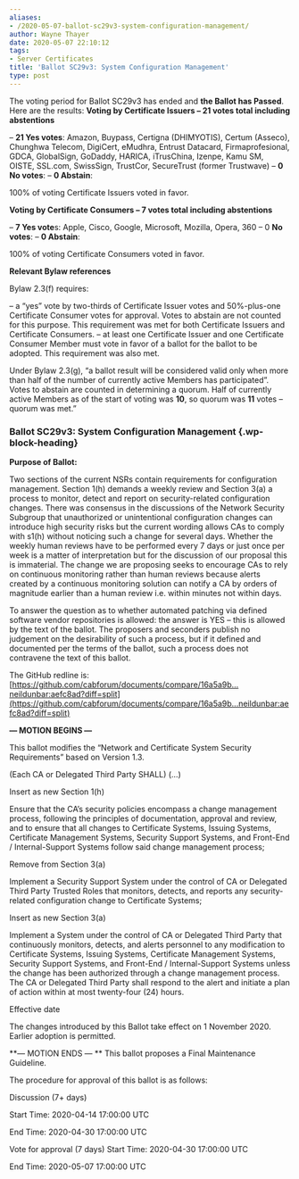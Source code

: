 ```yaml
---
aliases:
- /2020-05-07-ballot-sc29v3-system-configuration-management/
author: Wayne Thayer
date: 2020-05-07 22:10:12
tags:
- Server Certificates
title: 'Ballot SC29v3: System Configuration Management'
type: post
---
```


The voting period for Ballot SC29v3 has ended and **the Ballot has Passed**. Here are the results:
**Voting by Certificate Issuers – 21 votes total including abstentions**

– **21 Yes votes**: Amazon, Buypass, Certigna (DHIMYOTIS), Certum (Asseco), Chunghwa Telecom, DigiCert, eMudhra, Entrust Datacard, Firmaprofesional, GDCA, GlobalSign, GoDaddy, HARICA, iTrusChina, Izenpe, Kamu SM, OISTE, SSL.com, SwissSign, TrustCor, SecureTrust (former Trustwave)
– **0 No votes**:
– **0 Abstain**:

100% of voting Certificate Issuers voted in favor.

**Voting by Certificate Consumers – 7 votes total including abstentions**

– **7 Yes vote**s: Apple, Cisco, Google, Microsoft, Mozilla, Opera, 360
– 0 **No votes**:
– **0 Abstain**:

100% of voting Certificate Consumers voted in favor.

**Relevant Bylaw references**

Bylaw 2.3(f) requires:

– a “yes” vote by two-thirds of Certificate Issuer votes and 50%-plus-one Certificate Consumer votes for approval. Votes to abstain are not counted for this purpose. This requirement was met for both Certificate Issuers and Certificate Consumers.
– at least one Certificate Issuer and one Certificate Consumer Member must vote in favor of a ballot for the ballot to be adopted. This requirement was also met.

Under Bylaw 2.3(g), “a ballot result will be considered valid only when more than half of the number of currently active Members has participated”. Votes to abstain are counted in determining a quorum. Half of currently active Members as of the start of voting was **10**, so quorum was **11** votes – quorum was met.”

### Ballot SC29v3: System Configuration Management {.wp-block-heading}

**Purpose of Ballot:**

Two sections of the current NSRs contain requirements for configuration management. Section 1(h) demands a weekly review and Section 3(a) a process to monitor, detect and report on security-related configuration changes.
There was consensus in the discussions of the Network Security Subgroup that unauthorized or unintentional configuration changes can introduce high security risks but the current wording allows CAs to comply with s1(h) without noticing such a change for several days. Whether the weekly human reviews have to be performed every 7 days or just once per week is a matter of interpretation but for the discussion of our proposal this is immaterial. The change we are proposing seeks to encourage CAs to rely on continuous monitoring rather than human reviews because alerts created by a continuous monitoring solution can notify a CA by orders of magnitude earlier than a human review i.e. within minutes not within days.

To answer the question as to whether automated patching via defined software vendor repositories is allowed: the answer is YES – this is allowed by the text of the ballot. The proposers and seconders publish no judgement on the desirability of such a process, but if it defined and documented per the terms of the ballot, such a process does not contravene the text of this ballot.

The GitHub redline is: [https://github.com/cabforum/documents/compare/16a5a9b…neildunbar:aefc8ad?diff=split](https://github.com/cabforum/documents/compare/16a5a9b...neildunbar:aefc8ad?diff=split)

**— MOTION BEGINS —**

This ballot modifies the “Network and Certificate System Security Requirements” based on Version 1.3.

(Each CA or Delegated Third Party SHALL)
(…)

Insert as new Section 1(h)

Ensure that the CA’s security policies encompass a change management process, following the principles of documentation, approval and review, and to ensure that all changes to Certificate Systems, Issuing Systems, Certificate Management Systems, Security Support Systems, and Front-End / Internal-Support Systems follow said change management process;

Remove from Section 3(a)

Implement a Security Support System under the control of CA or Delegated Third Party Trusted Roles that monitors, detects, and reports any security-related configuration change to Certificate Systems;

Insert as new Section 3(a)

Implement a System under the control of CA or Delegated Third Party that continuously monitors, detects, and alerts personnel to any modification to Certificate Systems, Issuing Systems, Certificate Management Systems, Security Support Systems, and Front-End / Internal-Support Systems unless the change has been authorized through a change management process. The CA or Delegated Third Party shall respond to the alert and initiate a plan of action within at most twenty-four (24) hours.

Effective date

The changes introduced by this Ballot take effect on 1 November 2020. Earlier adoption is permitted.

**— MOTION ENDS —
** This ballot proposes a Final Maintenance Guideline.

The procedure for approval of this ballot is as follows:

Discussion (7+ days)

Start Time: 2020-04-14 17:00:00 UTC

End Time: 2020-04-30 17:00:00 UTC

Vote for approval (7 days)
Start Time: 2020-04-30 17:00:00 UTC

End Time: 2020-05-07 17:00:00 UTC